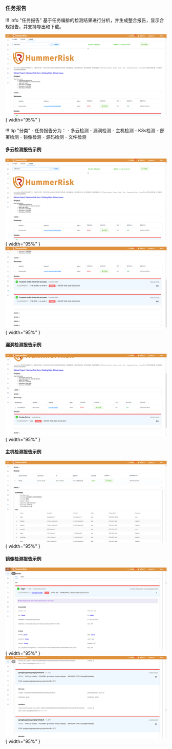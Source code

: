 ### 任务报告

!!! info "任务报告"
    基于任务编排的检测结果进行分析，并生成整合报告，显示合规报告，并支持导出和下载。

![任务报告](../img/user/task/task2.png){ width="95%" }

!!! tip "分类"
    - 任务报告分为：
        - 多云检测
        - 漏洞检测
        - 主机检测
        - K8s检测
        - 部署检测
        - 镜像检测
        - 源码检测
        - 文件检测

#### 多云检测报告示例

![任务报告](../img/user/task/task2.png){ width="95%" }
![任务报告](../img/user/task/task3.png){ width="95%" }

#### 漏洞检测报告示例

![任务报告](../img/user/task/task4.png){ width="95%" }

#### 主机检测报告示例

![任务报告](../img/user/task/task5.png){ width="95%" }

#### 镜像检测报告示例

![任务报告](../img/user/task/task6.png){ width="95%" }
![任务报告](../img/user/task/task7.png){ width="95%" }

